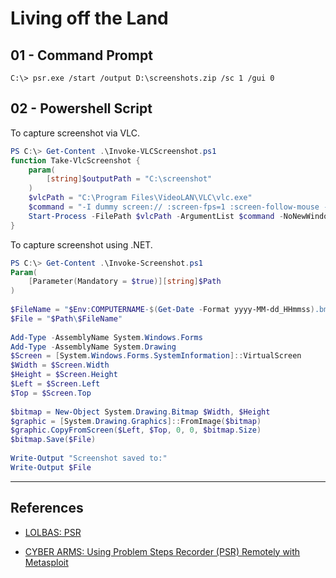 # Living off the Land

## 01 - Command Prompt

```
C:\> psr.exe /start /output D:\screenshots.zip /sc 1 /gui 0
```

## 02 - Powershell Script

To capture screenshot via VLC.

```powershell
PS C:\> Get-Content .\Invoke-VLCScreenshot.ps1
function Take-VlcScreenshot {
    param(
        [string]$outputPath = "C:\screenshot"
    )
    $vlcPath = "C:\Program Files\VideoLAN\VLC\vlc.exe"
    $command = "-I dummy screen:// :screen-fps=1 :screen-follow-mouse --video-filter=scene --vout=dummy --start-time=1 --run-time=1 --scene-format=png --scene-prefix=screenshot --scene-path=$outputPath vlc://quit"
    Start-Process -FilePath $vlcPath -ArgumentList $command -NoNewWindow
}
```

To capture screenshot using .NET.

```powershell
PS C:\> Get-Content .\Invoke-Screenshot.ps1
Param(  
    [Parameter(Mandatory = $true)][string]$Path  
)  
  
$FileName = "$Env:COMPUTERNAME-$(Get-Date -Format yyyy-MM-dd_HHmmss).bmp"  
$File = "$Path\$FileName"  
  
Add-Type -AssemblyName System.Windows.Forms  
Add-Type -AssemblyName System.Drawing  
$Screen = [System.Windows.Forms.SystemInformation]::VirtualScreen  
$Width = $Screen.Width  
$Height = $Screen.Height  
$Left = $Screen.Left  
$Top = $Screen.Top  
  
$bitmap = New-Object System.Drawing.Bitmap $Width, $Height  
$graphic = [System.Drawing.Graphics]::FromImage($bitmap)  
$graphic.CopyFromScreen($Left, $Top, 0, 0, $bitmap.Size)  
$bitmap.Save($File)   
  
Write-Output "Screenshot saved to:"  
Write-Output $File
```

---
## References

- [LOLBAS: PSR](https://lolbas-project.github.io/lolbas/Binaries/Psr/)

- [CYBER ARMS: Using Problem Steps Recorder (PSR) Remotely with Metasploit](https://cyberarms.wordpress.com/2016/02/13/using-problem-steps-recorder-psr-remotely-with-metasploit/)